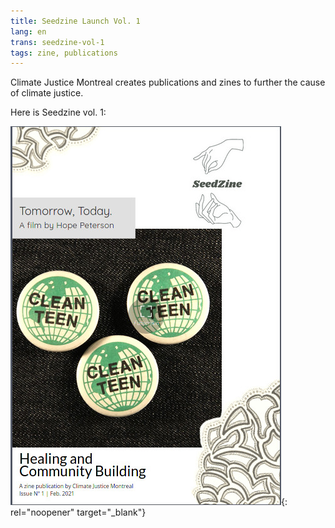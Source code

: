 ```yaml
---
title: Seedzine Launch Vol. 1
lang: en
trans: seedzine-vol-1
tags: zine, publications
---
```

Climate Justice Montreal creates publications and zines to further the cause of climate justice. 

Here is Seedzine vol. 1:

[![Zine first page](/assets/PDF/seedzine.jpg)](https://www.flipsnack.com/mycreativeflows/seedzine-healing-and-community-building/full-view.html){: rel="noopener" target="_blank"}
